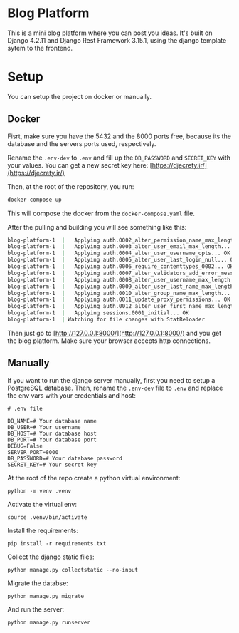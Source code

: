 # Blog Platform

This is a mini blog platform where you can post you ideas.
It's built on Django 4.2.11 and Django Rest Framework 3.15.1, using the django template sytem to the frontend.

# Setup

You can setup the project on docker or manually.

## Docker

Fisrt, make sure you have the 5432 and the 8000 ports free, because its the database and the servers ports used, respectively.

Rename the ``.env-dev`` to ``.env`` and fill up the ``DB_PASSWORD`` and ``SECRET_KEY`` with your values.
You can get a new secret key here: [https://djecrety.ir/](https://djecrety.ir/)

Then, at the root of the repository, you run:

````bash
docker compose up
````

This will compose the docker from the ``docker-compose.yaml`` file.

After the pulling and building you will see something like this:

```bash
blog-platform-1  |   Applying auth.0002_alter_permission_name_max_length... OK
blog-platform-1  |   Applying auth.0003_alter_user_email_max_length... OK
blog-platform-1  |   Applying auth.0004_alter_user_username_opts... OK
blog-platform-1  |   Applying auth.0005_alter_user_last_login_null... OK
blog-platform-1  |   Applying auth.0006_require_contenttypes_0002... OK
blog-platform-1  |   Applying auth.0007_alter_validators_add_error_messages... OK
blog-platform-1  |   Applying auth.0008_alter_user_username_max_length... OK
blog-platform-1  |   Applying auth.0009_alter_user_last_name_max_length... OK
blog-platform-1  |   Applying auth.0010_alter_group_name_max_length... OK
blog-platform-1  |   Applying auth.0011_update_proxy_permissions... OK
blog-platform-1  |   Applying auth.0012_alter_user_first_name_max_length... OK
blog-platform-1  |   Applying sessions.0001_initial... OK
blog-platform-1  | Watching for file changes with StatReloader

```

Then just go to [http://127.0.0.1:8000/](http://127.0.0.1:8000/) and you get the blog platform.
Make sure your browser accepts http connections.


## Manually

If you want to run the django server manually, first you need to setup a PostgreSQL database.
Then, rename the `.env-dev` file to `.env` and replace the env vars with your credentials and host:

```
# .env file

DB_NAME=# Your database name
DB_USER=# Your username
DB_HOST=# Your database host
DB_PORT=# Your database port
DEBUG=False
SERVER_PORT=8000
DB_PASSWORD=# Your database password
SECRET_KEY=# Your secret key
```

At the root of the repo create a python virtual environment:

```
python -m venv .venv
```

Activate the virtual env:

```
source .venv/bin/activate
```

Install the requirements:

```
pip install -r requirements.txt
```

Collect the django static files:

```
python manage.py collectstatic --no-input
```

Migrate the databse:

```
python manage.py migrate
```

And run the server:

```
python manage.py runserver
```
